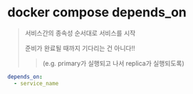 # docker compose depends_on

> 서비스간의 종속성 순서대로 서비스를 시작
>
> 준비가 완료될 때까지 기다리는 건 아니다!!
>
> > (e.g. primary가 실행되고 나서 replica가 실행되도록)

```yaml
depends_on:
  - service_name
```
